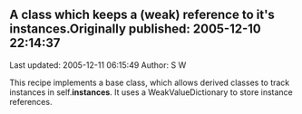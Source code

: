 ## A class which keeps a (weak) reference to it's instances.Originally published: 2005-12-10 22:14:37 
Last updated: 2005-12-11 06:15:49 
Author: S W 
 
This recipe implements a base class, which allows derived classes to track instances in self.__instances__. It uses a WeakValueDictionary to store instance references.
